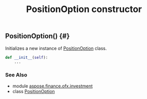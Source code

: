 ﻿---
title: PositionOption constructor
second_title: Aspose.Finance for Python via .NET API References
description: 
type: docs
weight: 10
url: /python-net/aspose.finance.ofx.investment/positionoption/__init__/
is_root: false
---

## PositionOption() {#}

Initializes a new instance of [PositionOption](/finance/python-net/aspose.finance.ofx.investment/positionoption) class.



```python
def __init__(self):
    ...
```





### See Also
* module [aspose.finance.ofx.investment](../../)
* class [PositionOption](/finance/python-net/aspose.finance.ofx.investment/positionoption)
